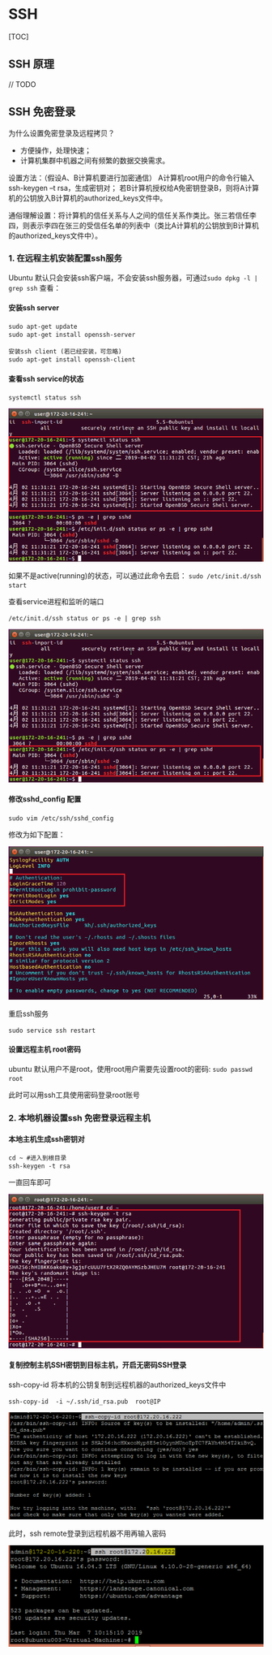 # SSH

[TOC]

## SSH 原理

// TODO

## SSH 免密登录

为什么设置免密登录及远程拷贝？

- 方便操作，处理快速；
- 计算机集群中机器之间有频繁的数据交换需求。

设置方法：（假设A、B计算机要进行加密通信）
A计算机root用户的命令行输入ssh-keygen –t rsa，生成密钥对；
若B计算机授权给A免密钥登录B，则将A计算机的公钥放入B计算机的authorized_keys文件中。

通俗理解设置：将计算机的信任关系与人之间的信任关系作类比。张三若信任李四，则表示李四在张三的受信任名单的列表中（类比A计算机的公钥放到B计算机的authorized_keys文件中）。

### 1. 在远程主机安装配置ssh服务

Ubuntu 默认只会安装ssh客户端，不会安装ssh服务器，可通过`sudo dpkg -l | grep ssh` 查看：

#### 安装ssh server

``` shell
sudo apt-get update
sudo apt-get install openssh-server

安装ssh client (若已经安装，可忽略)
sudo apt-get install openssh-client
```

#### 查看ssh service的状态  

`systemctl status ssh`

![Linux-ssh-keygen(免密登录)-7.png](./images/Linux-ssh-keygen(免密登录)-7.png)

如果不是active(running)的状态，可以通过此命令去启：
`sudo /etc/init.d/ssh start`

查看service进程和监听的端口

`/etc/init.d/ssh status or ps -e | grep ssh`

![Linux-ssh-keygen(免密登录)-8.png](./images/Linux-ssh-keygen(免密登录)-8.png)

#### 修改sshd_config 配置

`sudo vim /etc/ssh/sshd_config`

修改为如下配置：

![Linux-ssh-keygen(免密登录)-10.png](./images/Linux-ssh-keygen(免密登录)-10.png)

重启ssh服务

`sudo service ssh restart`

#### 设置远程主机 root密码

ubuntu 默认用户不是root，使用root用户需要先设置root的密码: `sudo passwd root`

此时可以用ssh工具使用密码登录root账号

### 2. 本地机器设置ssh 免密登录远程主机

#### 本地主机生成ssh密钥对

```su root #输入密码登陆
cd ~ #进入到根目录
ssh-keygen -t rsa  
```

一直回车即可

![Linux-ssh-keygen(免密登录)-11.png](./images/Linux-ssh-keygen(免密登录)-11.png)

#### 复制控制主机SSH密钥到目标主机，开启无密码SSH登录

ssh-copy-id 将本机的公钥复制到远程机器的authorized_keys文件中

`ssh-copy-id  -i ~/.ssh/id_rsa.pub  root@IP`

![Linux-ssh-keygen(免密登录)-1.png](./images/Linux-ssh-keygen(免密登录)-2.png)  

此时，ssh remote登录到远程机器不用再输入密码

![Linux-ssh-keygen(免密登录)-1.png](./images/Linux-ssh-keygen(免密登录)-3.png)
